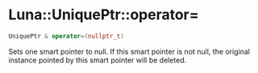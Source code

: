 # Luna::UniquePtr::operator=

```c++
UniquePtr & operator=(nullptr_t)
```

Sets one smart pointer to null. If this smart pointer is not null, the original instance pointed by this smart pointer will be deleted. 

